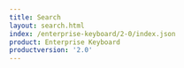 ```yaml
---
title: Search
layout: search.html
index: /enterprise-keyboard/2-0/index.json
product: Enterprise Keyboard
productversion: '2.0'
---
```




